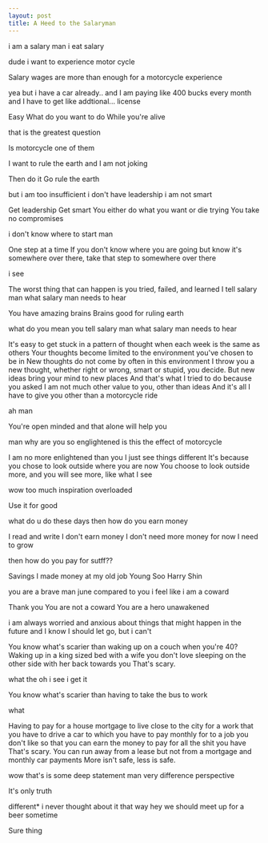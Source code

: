 ```yaml
---
layout: post
title: A Heed to the Salaryman
---
```





i am a salary man
i eat salary

dude i want to experience motor cycle

Salary wages are more than enough for a motorcycle experience

yea but i have a car already.. and I am paying like 400 bucks every month
and I have to get like addtional... license

Easy
What do you want to do
While you're alive

that is the greatest question

Is motorcycle one of them

I want to rule the earth
and I am not joking

Then do it
Go rule the earth

but i am too insufficient
i don't have leadership
i am not smart

Get leadership
Get smart
You either do what you want or die trying
You take no compromises

i don't know where to start man

One step at a time
If you don't know where you are going but know it's somewhere over there, take that step to somewhere over there

i see

The worst thing that can happen is you tried, failed, and learned
I tell salary man what salary man needs to hear

You have amazing brains
Brains good for ruling earth

what do you mean you tell salary man what salary man needs to hear

It's easy to get stuck in a pattern of thought when each week is the same as others
Your thoughts become limited to the environment you've chosen to be in
New thoughts do not come by often in this environment
I throw you a new thought, whether right or wrong, smart or stupid, you decide.
But new ideas bring your mind to new places
And that's what I tried to do because you asked
I am not much other value to you, other than ideas
And it's all I have to give you other than a motorcycle ride

ah man

You're open minded and that alone will help you

man why are you so englightened
is this the effect of motorcycle

I am no more enlightened than you
I just see things different
It's because you chose to look outside where you are now
You choose to look outside more, and you will see more, like what I see

wow
too much inspiration
overloaded

Use it for good

what do u do these days then
how do you earn money

I read and write
I don't earn money
I don't need more money for now
I need to grow

then how do you pay for sutff??

Savings
I made money at my old job
Young Soo Harry Shin

you are a brave man june
compared to you i feel like i am a coward

Thank you
You are not a coward
You are a hero unawakened

i am always worried and anxious about things that might happen in the future
and I know I should let go, but  i can't

You know what's scarier than waking up on a couch when you're 40?
Waking up in a king sized bed with a wife you don't love sleeping on the other side with her back towards you
That's scary.

what the
oh i see
i get it

You know what's scarier than having to take the bus to work

what

Having to pay for a house mortgage to live close to the city for a work that you have to drive a car to which you have to pay monthly for to a job you don't like so that you can earn the money to pay for all the shit you have
That's scary. You can run away from a lease but not from a mortgage and monthly car payments
More isn't safe, less is safe.

wow
that's is some deep statement man
very difference perspective

It's only truth

different*
i never thought about it that way
hey we should meet up for a beer sometime

Sure thing
